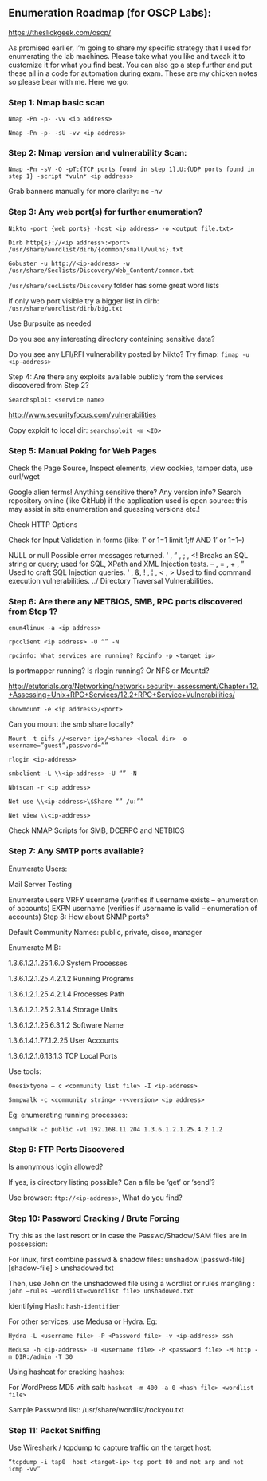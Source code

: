 ## Enumeration Roadmap (for OSCP Labs):

https://theslickgeek.com/oscp/

As promised earlier, I’m going to share my specific strategy that I used for enumerating the lab machines. Please take what you like and tweak it to customize it for what you find best. You can also go a step further and put these all in a code for automation during exam. These are my chicken notes so please bear with me. Here we go:


### Step 1: Nmap basic scan

`Nmap -Pn -p- -vv <ip address>`

`Nmap -Pn -p- -sU -vv <ip address>`

### Step 2: Nmap version and vulnerability Scan:

`Nmap -Pn -sV -O -pT:{TCP ports found in step 1},U:{UDP ports found in step 1} -script *vuln* <ip address>`

Grab banners manually for more clarity: nc -nv <ip-address> <port>

### Step 3: Any web port(s) for further enumeration?

`Nikto -port {web ports} -host <ip address> -o <output file.txt>`

`Dirb http{s}://<ip address>:<port> /usr/share/wordlist/dirb/{common/small/vulns}.txt`

`Gobuster -u http://<ip-address> -w /usr/share/Seclists/Discovery/Web_Content/common.txt`

`/usr/share/secLists/Discovery` folder has some great word lists

If only web port visible try a bigger list in dirb: `/usr/share/wordlist/dirb/big.txt`

Use Burpsuite as needed

Do you see any interesting directory containing sensitive data?

Do you see any LFI/RFI vulnerability posted by Nikto? Try fimap: `fimap -u <ip-address>`

Step 4: Are there any exploits available publicly from the services discovered from Step 2?

`Searchsploit <service name>`

http://www.securityfocus.com/vulnerabilities

Copy exploit to local dir: `searchsploit -m <ID>`

### Step 5: Manual Poking for Web Pages

Check the Page Source, Inspect elements, view cookies, tamper data, use curl/wget

Google alien terms!
Anything sensitive there?
Any version info?
Search repository online (like GitHub) if the application used is open source: this may assist in site enumeration and guessing versions etc.!

Check HTTP Options

Check for Input Validation in forms (like: 1′ or 1=1 limit 1;#   AND   1′ or 1=1–)

NULL or null
Possible error messages returned.
‘ , ” , ; , <!
Breaks an SQL string or query; used for SQL, XPath and XML Injection tests.
– , = , + , ”
Used to craft SQL Injection queries.
‘ , &, ! , ¦ , < , >
Used to find command execution vulnerabilities.
../
Directory Traversal Vulnerabilities.

### Step 6: Are there any NETBIOS, SMB, RPC ports discovered from Step 1?

`enum4linux -a <ip address>`

`rpcclient <ip address> -U “” -N`

`rpcinfo: What services are running? Rpcinfo -p <target ip>`

Is portmapper running? Is rlogin running? Or NFS or Mountd?

http://etutorials.org/Networking/network+security+assessment/Chapter+12.+Assessing+Unix+RPC+Services/12.2+RPC+Service+Vulnerabilities/

`showmount -e <ip address>/<port>`

Can you mount the smb share locally?

`Mount -t cifs //<server ip>/<share> <local dir> -o username=”guest”,password=””`

`rlogin <ip-address>`

`smbclient -L \\<ip-address> -U “” -N`

`Nbtscan -r <ip address>`

`Net use \\<ip-address>\$Share “” /u:””`

`Net view \\<ip-address>`

Check NMAP Scripts for SMB, DCERPC and NETBIOS

### Step 7: Any SMTP ports available?

Enumerate Users:

Mail Server Testing

Enumerate users
VRFY username (verifies if username exists – enumeration of accounts)
EXPN username (verifies if username is valid – enumeration of accounts)
Step 8: How about SNMP ports?

Default Community Names: public, private, cisco, manager

Enumerate MIB:

1.3.6.1.2.1.25.1.6.0 System Processes

1.3.6.1.2.1.25.4.2.1.2 Running Programs

1.3.6.1.2.1.25.4.2.1.4 Processes Path

1.3.6.1.2.1.25.2.3.1.4 Storage Units

1.3.6.1.2.1.25.6.3.1.2 Software Name

1.3.6.1.4.1.77.1.2.25 User Accounts

1.3.6.1.2.1.6.13.1.3 TCP Local Ports

Use tools:

`Onesixtyone – c <community list file> -I <ip-address>`

`Snmpwalk -c <community string> -v<version> <ip address>`

Eg: enumerating running processes:

`snmpwalk -c public -v1 192.168.11.204 1.3.6.1.2.1.25.4.2.1.2`

### Step 9: FTP Ports Discovered

Is anonymous login allowed?

If yes, is directory listing possible? Can a file be ‘get’ or ‘send’?

Use browser: `ftp://<ip-address>`, What do you find?

### Step 10: Password Cracking / Brute Forcing

Try this as the last resort or in case the Passwd/Shadow/SAM files are in possession:

For linux, first combine passwd & shadow files:  unshadow [passwd-file] [shadow-file] > unshadowed.txt

Then, use John on the unshadowed file using a wordlist or rules mangling : `john –rules –wordlist=<wordlist file> unshadowed.txt`

Identifying Hash: `hash-identifier`

For other services, use Medusa or Hydra. Eg:

`Hydra -L <username file> -P <Password file> -v <ip-address> ssh`

`Medusa -h <ip-address> -U <username file> -P <password file> -M http -m DIR:/admin -T 30`

Using hashcat for cracking hashes:

For WordPress MD5 with salt: `hashcat -m 400 -a 0 <hash file> <wordlist file>`

Sample Password list: /usr/share/wordlist/rockyou.txt

### Step 11: Packet Sniffing

Use Wireshark / tcpdump to capture traffic on the target host:

`“tcpdump -i tap0  host <target-ip> tcp port 80 and not arp and not icmp -vv”`
